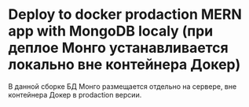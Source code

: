 # Deploy to docker prodaction MERN app with MongoDB localy (при деплое Монго устанавливается локально вне контейнера Докер)

В данной сборке БД Монго размещается отдельно на сервере, вне контейнера Докер в prodaction версии.



